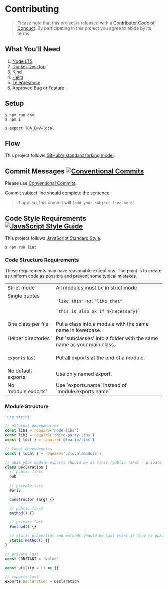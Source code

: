 # Contributing

> Please note that this project is released with a [Contributor Code of Conduct](./CONDUCT.md).
> By participating in this project you agree to abide by its terms.

## What You'll Need

1. [Node LTS](https://nodejs.org/)
2. [Docker Desktop](https://www.docker.com/get-started)
3. [Kind](https://kind.sigs.k8s.io/docs/user/quick-start/#installing-with-a-package-manager)
4. [Helm](https://helm.sh/docs/intro/install/#from-homebrew-macos)
5. [Telepresence](https://www.telepresence.io/docs/latest/install/)
6. Approved [Bug or Feature](https://github.com/toa-io/toa/issues)

## Setup
```shell
$ npm run env
$ npm i
```
```shell
$ export TOA_ENV=local
```

## Flow

This project follows [GitHub's standard forking model](https://guides.github.com/activities/forking/).

## Commit Messages [![Conventional Commits](https://img.shields.io/badge/Conventional%20Commits-1.0.0-brightgreen.svg)](https://conventionalcommits.org)

Please use [Conventional Commits](https://www.conventionalcommits.org/en/v1.0.0/).

Commit subject line should complete the sentence:
> If applied, this commit will `[add your subject line here]`

## Code Style Requirements [![JavaScript Style Guide](https://img.shields.io/badge/code_style-standard-brightgreen.svg)](https://standardjs.com)

This project follows [JavaScript Standard Style](https://standardjs.com).

```shell
$ npm run lint
```

### Code Structure Requirements

These requirements may have reasonable exceptions. The point is to create as uniform code as possible and prevent some
typical mistakes.

<!--suppress ALL -->
<table>
  <tr>
    <td valign=top>Strict mode</td>
    <td>
All modules must be in <a href=https://developer.mozilla.org/en-US/docs/Web/>strict mode</a>
    </td>
  </tr>
  <tr>
    <td valign=top>Single quotes</td>
    <td>

`'like this'` not `"like that"`

`` `this is also ok if ${necessary}`  ``
   </td>
  </tr>
  <tr>
    <td valign=top>One class per file</td>
    <td>Put a class into a module with the same name in lowercase.</td>
  </tr>
  <tr>
    <td valign=top>Helper directories</td>
    <td>Put 'subclasses' into a folder with the same name as your main class.</td>
  </tr>
  <tr>
    <td valign=top>

`exports` last
    </td>
    <td>Put all exports at the end of a module.</td>
  </tr>
  <tr>
    <td valign=top>No default exports</td>
    <td>Use only named export.</td>
  </tr>
  <tr>
    <td valign=top>No 'module.exports'</td>
    <td>Use `exports.name` instead of `module.exports.name`</td>
  </tr>
</table>

### Module Structure

```javascript
'use strict'

// external dependencies
const lib1 = require('node-libs')
const lib2 = require('third-party-libs')
const { tool } = require('@toa.io/libs')

// local dependencies
const { local } = require('./local/module')

// what your module exports should be at first (public first - private last)
class Declaration {
  // public first
  pub
  
  // private last
  #priv

  constructor (arg) {}

  // public first
  method() {}

  // private last
  #method() {}

  // static properties and methods should be last event if they're public
  static method() {}
}

// private last
const CONSTANT = 'value'

const utility = () => {}

// exports last
exports.Declaration = Declaration
```
